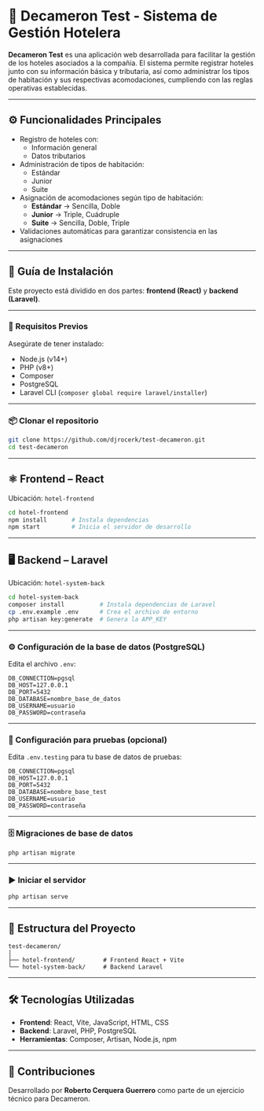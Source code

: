 # 🏨 Decameron Test - Sistema de Gestión Hotelera

**Decameron Test** es una aplicación web desarrollada para facilitar la gestión de los hoteles asociados a la compañía. El sistema permite registrar hoteles junto con su información básica y tributaria, así como administrar los tipos de habitación y sus respectivas acomodaciones, cumpliendo con las reglas operativas establecidas.

---

## ⚙️ Funcionalidades Principales

- Registro de hoteles con:
  - Información general
  - Datos tributarios
- Administración de tipos de habitación:
  - Estándar
  - Junior
  - Suite
- Asignación de acomodaciones según tipo de habitación:
  - **Estándar** → Sencilla, Doble  
  - **Junior** → Triple, Cuádruple  
  - **Suite** → Sencilla, Doble, Triple
- Validaciones automáticas para garantizar consistencia en las asignaciones

---

## 🚀 Guía de Instalación

Este proyecto está dividido en dos partes: **frontend (React)** y **backend (Laravel)**.

---

### 🧾 Requisitos Previos

Asegúrate de tener instalado:

- Node.js (v14+)
- PHP (v8+)
- Composer
- PostgreSQL
- Laravel CLI (`composer global require laravel/installer`)

---

### 📦 Clonar el repositorio

```bash
git clone https://github.com/djrocerk/test-decameron.git
cd test-decameron
```

---

## ⚛️ Frontend – React

Ubicación: `hotel-frontend`

```bash
cd hotel-frontend
npm install       # Instala dependencias
npm start         # Inicia el servidor de desarrollo
```

---

## 🖥️ Backend – Laravel

Ubicación: `hotel-system-back`

```bash
cd hotel-system-back
composer install          # Instala dependencias de Laravel
cp .env.example .env      # Crea el archivo de entorno
php artisan key:generate  # Genera la APP_KEY
```

---

### ⚙️ Configuración de la base de datos (PostgreSQL)

Edita el archivo `.env`:

```env
DB_CONNECTION=pgsql
DB_HOST=127.0.0.1
DB_PORT=5432
DB_DATABASE=nombre_base_de_datos
DB_USERNAME=usuario
DB_PASSWORD=contraseña
```

---

### 🧪 Configuración para pruebas (opcional)

Edita `.env.testing` para tu base de datos de pruebas:

```env
DB_CONNECTION=pgsql
DB_HOST=127.0.0.1
DB_PORT=5432
DB_DATABASE=nombre_base_test
DB_USERNAME=usuario
DB_PASSWORD=contraseña
```

---

### 🗄️ Migraciones de base de datos

```bash
php artisan migrate
```

---

### ▶️ Iniciar el servidor

```bash
php artisan serve
```

---

## 📂 Estructura del Proyecto

```
test-decameron/
│
├── hotel-frontend/        # Frontend React + Vite
└── hotel-system-back/     # Backend Laravel
```

---

## 🛠️ Tecnologías Utilizadas

- **Frontend**: React, Vite, JavaScript, HTML, CSS
- **Backend**: Laravel, PHP, PostgreSQL
- **Herramientas**: Composer, Artisan, Node.js, npm

---

## 🤝 Contribuciones

Desarrollado por **Roberto Cerquera Guerrero** como parte de un ejercicio técnico para Decameron.  

